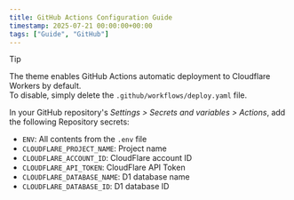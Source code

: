 ```yaml
---
title: GitHub Actions Configuration Guide
timestamp: 2025-07-21 00:00:00+00:00
tags: ["Guide", "GitHub"]
---
```


> [!TIP]
> The theme enables GitHub Actions automatic deployment to Cloudflare Workers by default.\
> To disable, simply delete the `.github/workflows/deploy.yaml` file.

In your GitHub repository's *Settings > Secrets and variables > Actions*, add the following Repository secrets:

- `ENV`: All contents from the `.env` file
- `CLOUDFLARE_PROJECT_NAME`: Project name
- `CLOUDFLARE_ACCOUNT_ID`: CloudFlare account ID
- `CLOUDFLARE_API_TOKEN`: CloudFlare API Token
- `CLOUDFLARE_DATABASE_NAME`: D1 database name
- `CLOUDFLARE_DATABASE_ID`: D1 database ID
